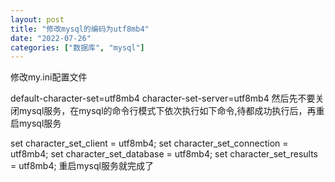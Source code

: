```yaml
---
layout: post
title: "修改mysql的编码为utf8mb4"
date: "2022-07-26"
categories: ["数据库", "mysql"]
---
```


修改my.ini配置文件

default-character-set=utf8mb4 character-set-server=utf8mb4 然后先不要关闭mysql服务，在mysql的命令行模式下依次执行如下命令,待都成功执行后，再重启mysql服务

set character\_set\_client = utf8mb4; set character\_set\_connection = utf8mb4; set character\_set\_database = utf8mb4; set character\_set\_results = utf8mb4; 重启mysql服务就完成了
